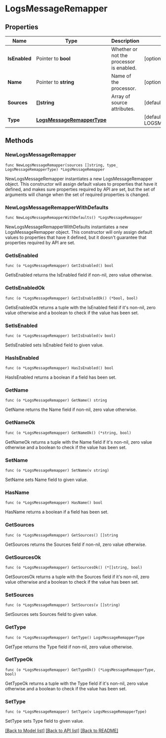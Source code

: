 # LogsMessageRemapper

## Properties

Name | Type | Description | Notes
---- | ---- | ----------- | ------
**IsEnabled** | Pointer to **bool** | Whether or not the processor is enabled. | [optional] [default to false]
**Name** | Pointer to **string** | Name of the processor. | [optional] 
**Sources** | **[]string** | Array of source attributes. | [default to ["msg"]]
**Type** | [**LogsMessageRemapperType**](LogsMessageRemapperType.md) |  | [default to LOGSMESSAGEREMAPPERTYPE_MESSAGE_REMAPPER]

## Methods

### NewLogsMessageRemapper

`func NewLogsMessageRemapper(sources []string, type_ LogsMessageRemapperType) *LogsMessageRemapper`

NewLogsMessageRemapper instantiates a new LogsMessageRemapper object.
This constructor will assign default values to properties that have it defined,
and makes sure properties required by API are set, but the set of arguments
will change when the set of required properties is changed.

### NewLogsMessageRemapperWithDefaults

`func NewLogsMessageRemapperWithDefaults() *LogsMessageRemapper`

NewLogsMessageRemapperWithDefaults instantiates a new LogsMessageRemapper object.
This constructor will only assign default values to properties that have it defined,
but it doesn't guarantee that properties required by API are set.

### GetIsEnabled

`func (o *LogsMessageRemapper) GetIsEnabled() bool`

GetIsEnabled returns the IsEnabled field if non-nil, zero value otherwise.

### GetIsEnabledOk

`func (o *LogsMessageRemapper) GetIsEnabledOk() (*bool, bool)`

GetIsEnabledOk returns a tuple with the IsEnabled field if it's non-nil, zero value otherwise
and a boolean to check if the value has been set.

### SetIsEnabled

`func (o *LogsMessageRemapper) SetIsEnabled(v bool)`

SetIsEnabled sets IsEnabled field to given value.

### HasIsEnabled

`func (o *LogsMessageRemapper) HasIsEnabled() bool`

HasIsEnabled returns a boolean if a field has been set.

### GetName

`func (o *LogsMessageRemapper) GetName() string`

GetName returns the Name field if non-nil, zero value otherwise.

### GetNameOk

`func (o *LogsMessageRemapper) GetNameOk() (*string, bool)`

GetNameOk returns a tuple with the Name field if it's non-nil, zero value otherwise
and a boolean to check if the value has been set.

### SetName

`func (o *LogsMessageRemapper) SetName(v string)`

SetName sets Name field to given value.

### HasName

`func (o *LogsMessageRemapper) HasName() bool`

HasName returns a boolean if a field has been set.

### GetSources

`func (o *LogsMessageRemapper) GetSources() []string`

GetSources returns the Sources field if non-nil, zero value otherwise.

### GetSourcesOk

`func (o *LogsMessageRemapper) GetSourcesOk() (*[]string, bool)`

GetSourcesOk returns a tuple with the Sources field if it's non-nil, zero value otherwise
and a boolean to check if the value has been set.

### SetSources

`func (o *LogsMessageRemapper) SetSources(v []string)`

SetSources sets Sources field to given value.


### GetType

`func (o *LogsMessageRemapper) GetType() LogsMessageRemapperType`

GetType returns the Type field if non-nil, zero value otherwise.

### GetTypeOk

`func (o *LogsMessageRemapper) GetTypeOk() (*LogsMessageRemapperType, bool)`

GetTypeOk returns a tuple with the Type field if it's non-nil, zero value otherwise
and a boolean to check if the value has been set.

### SetType

`func (o *LogsMessageRemapper) SetType(v LogsMessageRemapperType)`

SetType sets Type field to given value.



[[Back to Model list]](../README.md#documentation-for-models) [[Back to API list]](../README.md#documentation-for-api-endpoints) [[Back to README]](../README.md)


